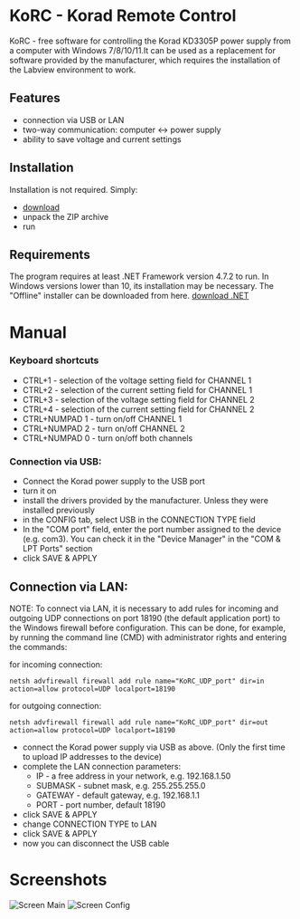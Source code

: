 # KoRC - Korad Remote Control
KoRC - free software for controlling the Korad KD3305P power supply from a computer with Windows 7/8/10/11.It can be used as a replacement for software provided by the manufacturer, which requires the installation of the Labview environment to work.

## Features
* connection via USB or LAN
* two-way communication: computer <-> power supply
* ability to save voltage and current settings

## Installation
Installation is not required. Simply:
* [download](https://github.com/Code2xZ/KoRC/releases/download/KoRC/korc-1_0.zip)
* unpack the ZIP archive
* run

## Requirements

The program requires at least .NET Framework version 4.7.2 to run. In Windows versions lower than 10, its installation may be necessary. The "Offline" installer can be downloaded from here.
[download .NET](https://dotnet.microsoft.com/en-us/download/dotnet-framework/thank-you/net481-offline-installer)

# Manual

### Keyboard shortcuts

* CTRL+1 - selection of the voltage setting field for CHANNEL 1
* CTRL+2 - selection of the current setting field for CHANNEL 1
* CTRL+3 - selection of the voltage setting field for CHANNEL 2
* CTRL+4 - selection of the current setting field for CHANNEL 2
* CTRL+NUMPAD 1 - turn on/off CHANNEL 1
* CTRL+NUMPAD 2 - turn on/off CHANNEL 2
* CTRL+NUMPAD 0 - turn on/off both channels

### Connection via USB:

* Connect the Korad power supply to the USB port
* turn it on
* install the drivers provided by the manufacturer. Unless they were installed previously
* in the CONFIG tab, select USB in the CONNECTION TYPE field
* In the "COM port" field, enter the port number assigned to the device (e.g. com3). You can check it in the "Device Manager" in the "COM & LPT Ports" section
* click SAVE & APPLY

## Connection via LAN:

NOTE: To connect via LAN, it is necessary to add rules for incoming and outgoing UDP connections on port 18190 (the default application port) to the Windows firewall before configuration. This can be done, for example, by running the command line (CMD) with administrator rights and entering the commands:

for incoming connection:
```
netsh advfirewall firewall add rule name="KoRC_UDP_port" dir=in action=allow protocol=UDP localport=18190
```

for outgoing connection:
```
netsh advfirewall firewall add rule name="KoRC_UDP_port" dir=out action=allow protocol=UDP localport=18190
```

* connect the Korad power supply via USB as above. (Only the first time to upload IP addresses to the device)
* complete the LAN connection parameters:
  * IP - a free address in your network, e.g. 192.168.1.50
  * SUBMASK - subnet mask, e.g. 255.255.255.0
  * GATEWAY - default gateway, e.g. 192.168.1.1
  * PORT - port number, default 18190
* click SAVE & APPLY
* change CONNECTION TYPE to LAN
* click SAVE & APPLY
* now you can disconnect the USB cable

# Screenshots
![Screen Main](https://korc.code-zz.eu/g/zrzuty/www___03.03.2025_212244.jpg)
![Screen Config](https://korc.code-zz.eu/g/zrzuty/www___03.03.2025_212246.jpg)
